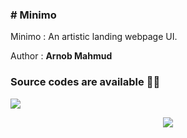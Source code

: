 ### # Minimo
Minimo : An artistic landing webpage UI.

Author : **Arnob Mahmud**
### **Source codes are available 👍🏻** 

<img src = "https://img.shields.io/github/v/release/ArnobMahmud/Minimo?color=orange&logo=github&style=plastic">

<p align = "center">
<img src = "https://user-images.githubusercontent.com/60808266/96849012-e96f1600-1476-11eb-85a9-e8ce094b3a98.png"/>
</p>
